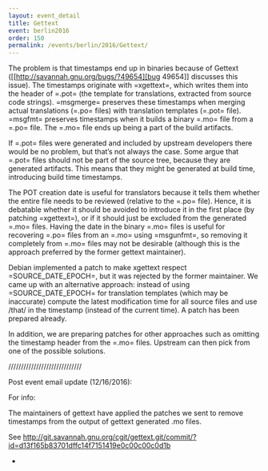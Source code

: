 ```yaml
---
layout: event_detail
title: Gettext
event: berlin2016
order: 150
permalink: /events/berlin/2016/Gettext/
---
```


The problem is that timestamps end up in binaries because of Gettext ([[http://savannah.gnu.org/bugs/?49654][bug 49654]] discusses this issue).  The timestamps originate with =xgettext=, which writes them into the header of =.pot= (the template for translations, extracted from source code strings).  =msgmerge= preserves these timestamps when merging actual translations (=.po= files) with translation templates (=.pot= file).  =msgfmt= preserves timestamps when it builds a binary =.mo= file from a =.po= file.  The =.mo= file ends up being a part of the build artifacts.

If =.pot= files were generated and included by upstream developers there would be no problem, but that’s not always the case.  Some argue that =.pot= files should not be part of the source tree, because they are generated artifacts.  This means that they might be generated at build time, introducing build time timestamps.

The POT creation date is useful for translators because it tells them whether the entire file needs to be reviewed (relative to the =.po= file).  Hence, it is debatable whether it should be avoided to introduce it in the first place (by patching =xgettext=), or if it should just be excluded from the generated =.mo= files.  Having the date in the binary =.mo= files is useful for recovering =.po= files from an =.mo= using =msgunfmt=, so removing it completely from =.mo= files may not be desirable (although this is the approach preferred by the former gettext maintainer).

Debian implemented a patch to make xgettext respect =SOURCE_DATE_EPOCH=, but it was rejected by the former maintainer.  We came up with an alternative approach: instead of using =SOURCE_DATE_EPOCH= for translation templates (which may be inaccurate) compute the latest modification time for all source files and use /that/ in the timestamp (instead of the current time).  A patch has been prepared already.

In addition, we are preparing patches for other approaches such as omitting the timestamp header from the =.mo= files.  Upstream can then pick from one of the possible solutions.

/////////////////////////////

Post event email update (12/16/2016):
    
For info:

The maintainers of gettext have applied the patches we sent to remove timestamps from the
output of gettext generated .mo files.

See http://git.savannah.gnu.org/cgit/gettext.git/commit/?id=d13f165b83701dffc14f7151419e0c00c00c0d1b

-
